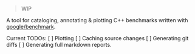 > WIP

A tool for cataloging, annotating & plotting C++ benchmarks
written with [google/benchmark](github.com/google/benchmark).

Current TODOs:
[ ] Plotting
[ ] Caching source changes 
[ ] Generating git diffs
[ ] Generating full markdown reports.
